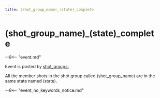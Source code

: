 ```yaml
---
title: (shot_group_name)_(state)_complete
---
```


# (shot_group_name)\_(state)\_complete


--8<-- "event.md"

Event is posted by [shot_groups:](../config/shot_groups.md)

All the member shots in the shot group called (shot_group_name) are in the same
state named (state).

--8<-- "event_no_keywords_notice.md"
